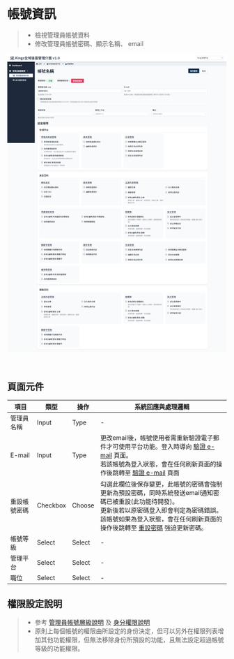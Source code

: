 # 帳號資訊
> - 檢視管理員帳號資料
> - 修改管理員帳號密碼、顯示名稱、 email

![畫面示意](asset/administer-info.png)

<br>

## 頁面元件

| 項目 | 類型 | 操作 | 系統回應與處理邏輯 |
| --- | --- | --- | --- |
| 管理員名稱 | Input | Type | - |
| E-mail | Input | Type | 更改email後，帳號使用者需重新驗證電子郵件才可使用平台功能。登入時導向 [驗證 e-mail](Pages/Account/verity-email.md) 頁面。<br>若該帳號為登入狀態，會在任何刷新頁面的操作後跳轉至 [驗證 e-mail](Pages/Account/verity-email.md) 頁面 |
| 重設帳號密碼 | Checkbox | Choose | 勾選此欄位後保存變更，此帳號的密碼會強制更新為預設密碼，同時系統發送email通知密碼已被重設(此功能待開發)。<br>更新後若以原密碼登入即會判定為密碼錯誤。<br>該帳號如果為登入狀態，會在任何刷新頁面的操作後跳轉至 [重設密碼](Pages/Account/reset-password.md) 強迫更新密碼。 |
| 帳號等級 | Select | Select | - |
| 管理平台 | Select | Select | - |
| 職位 | Select | Select | - |



## 權限設定說明
> - 參考 [管理員帳號層級說明](Pages/Center/admin/administer-manage.md) 及 [身分權限說明](Pages/Center/role/role-manage.md)
> - 原則上每個帳號的權限由所設定的身份決定，但可以另外在權限列表增加其他功能權限，但無法移除身份所預設的功能，且無法設定超過帳號等級的功能權限。



